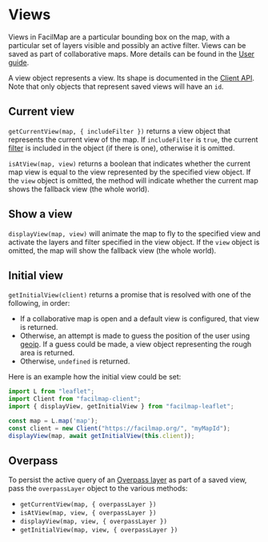 # Views

Views in FacilMap are a particular bounding box on the map, with a particular set of layers visible and possibly an active filter. Views can be saved as part of collaborative maps. More details can be found in the [User guide](../../users/views/).

A view object represents a view. Its shape is documented in the [Client API](../client/types.md#view). Note that only objects that represent saved views will have an `id`.


## Current view

`getCurrentView(map, { includeFilter })` returns a view object that represents the current view of the map. If `includeFilter` is `true`, the current [filter](./filter.md) is included in the object (if there is one), otherwise it is omitted.

`isAtView(map, view)` returns a boolean that indicates whether the current map view is equal to the view represented by the specified view object. If the `view` object is omitted, the method will indicate whether the current map shows the fallback view (the whole world).


## Show a view

`displayView(map, view)` will animate the map to fly to the specified view and activate the layers and filter specified in the view object. If the `view` object is omitted, the map will show the fallback view (the whole world).


## Initial view

`getInitialView(client)` returns a promise that is resolved with one of the following, in order:
* If a collaborative map is open and a default view is configured, that view is returned.
* Otherwise, an attempt is made to guess the position of the user using [geoip](../client/methods.md#geoip). If a guess could be made, a view object representing the rough area is returned.
* Otherwise, `undefined` is returned.

Here is an example how the initial view could be set:
```javascript
import L from "leaflet";
import Client from "facilmap-client";
import { displayView, getInitialView } from "facilmap-leaflet";

const map = L.map('map');
const client = new Client("https://facilmap.org/", "myMapId");
displayView(map, await getInitialView(this.client));
```


## Overpass

To persist the active query of an [Overpass layer](./overpass.md) as part of a saved view, pass the `overpassLayer` object to the various methods:
* `getCurrentView(map, { overpassLayer })`
* `isAtView(map, view, { overpassLayer })`
* `displayView(map, view, { overpassLayer })`
* `getInitialView(map, view, { overpassLayer })`